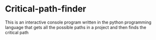 # Critical-path-finder
This is an interactive console program written in the python programming language that gets all the possible paths in a project and then finds the critical path
